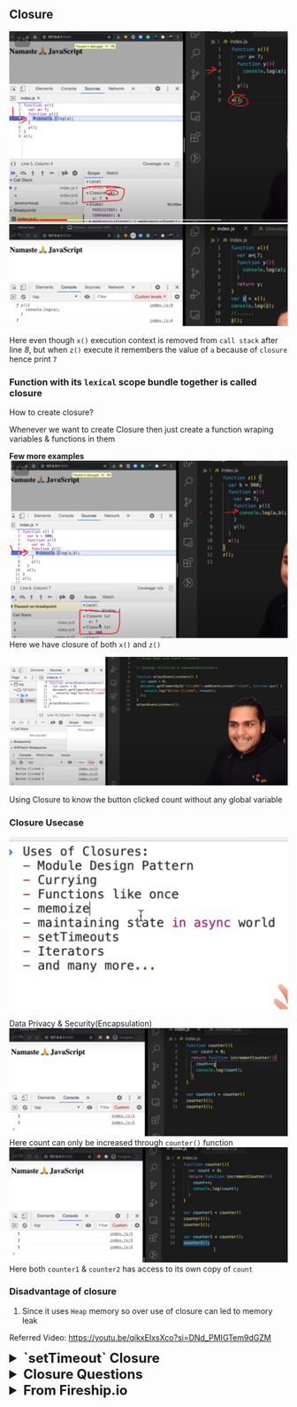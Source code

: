 ## Closure

![img_18.png](img_18.png)
![img_17.png](img_17.png)

Here even though `x()` execution context is removed from
`call stack` after line _8_, but when `z()` execute it remembers the value of 
`a` because of `closure` hence print `7`

### Function with its `lexical` scope bundle together is called closure

How to create closure?

Whenever we want to create Closure then just create a function wraping
variables & functions in them


**Few more examples**
![img_19.png](img_19.png)
Here we have closure of both `x()` and `z()`

![img_36.png](img_36.png)

Using Closure to know the button clicked count without any global variable

### Closure Usecase
![img_20.png](img_20.png)

Data Privacy & Security(Encapsulation)
![img_30.png](img_30.png)
Here count can only be increased through `counter()` function
![img_31.png](img_31.png)
Here both `counter1` & `counter2` has access to its own copy of `count`

### Disadvantage of closure

1. Since it uses `Heap` memory so over use of closure can led to memory leak

Referred Video: https://youtu.be/qikxEIxsXco?si=DNd_PMIGTem9dGZM


<details >
 <summary style="font-size: x-large; font-weight: bold">`setTimeout` Closure</summary>
## 

![img_21.png](img_21.png)
Here 5 copy of `setTimeout` are referring to same copy of `i` hence will print 6
all the time
![img_22.png](img_22.png)
Here since `let` is block scoped so every copy of `setTimeout` closure will have its own 
value of `i`

How to solve this with `var` only?
![img_23.png](img_23.png)
Here using `Closure` we can solve this

Referred Video:https://youtu.be/eBTBG4nda2A?si=d1TUmSR3h1IO4CFM
</details>

<details >
 <summary style="font-size: x-large; font-weight: bold">Closure Questions</summary>

1. ![img_28.png](img_28.png)
![img_27.png](img_27.png)
Here since `a` was not there in local scope so we scope chain towards global scope
and if it is not there then we get `Reference error` of `a` not defined.
![img_29.png](img_29.png)

2. **Garbage Collector**
![img_32.png](img_32.png)
Here `x` value is garbage collected once `a()` execution is done
![img_33.png](img_33.png)
Here `x` is not garbage collected because of closure

3. **Smart Garbage Collection**
![img_35.png](img_35.png)
![img_34.png](img_34.png)
Here `z` is garbage collected once we reach line _4_, hence we get `Reference error`
</details>

<details >
 <summary style="font-size: x-large; font-weight: bold">From Fireship.io</summary>
### When ever, a function tries to access a variable which is not created in that function; then it is called as closure.

1. ![img.png](img.png)
2. ![img_1.png](img_1.png)
3. ![img_2.png](img_2.png)
4. ![img_3.png](img_3.png)
5. In closure values are stored inside heap. Stacks are shortly lived while heaps are long-lived.
![img_4.png](img_4.png)
6. It requires 
![img_5.png](img_5.png)
7. **Usecase**

a. To prevent data leakage
![img_6.png](img_6.png)
![img_7.png](img_7.png)

b. Many javascript functions are callback-based functions
![img_8.png](img_8.png)
![img_9.png](img_9.png)


### Famous Tricky Questions
1. ![img_10.png](img_10.png)
Ans. ![img_11.png](img_11.png)
![img_12.png](img_12.png)
In `let` i is not hoisted
![img_14.png](img_14.png)
![img_13.png](img_13.png)

In case `var` `i` lived in Heap while in `let` it was in Stack
![img_15.png](img_15.png)

2. ![img_16.png](img_16.png)
Referred Video: https://www.youtube.com/watch?v=3a0I8ICR1Vg


### Referred Video: https://www.youtube.com/watch?v=vKJpN5FAeF4
</details>
